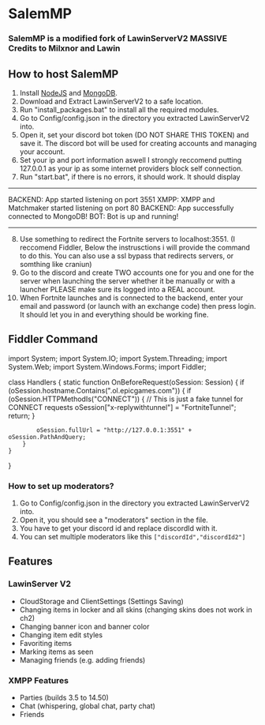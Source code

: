 # SalemMP
### SalemMP is a modified fork of LawinServerV2 MASSIVE Credits to Milxnor and Lawin


## How to host SalemMP
1) Install [NodeJS](https://nodejs.org/en/) and [MongoDB](https://www.mongodb.com/try/download/community).
2) Download and Extract LawinServerV2 to a safe location.
3) Run "install_packages.bat" to install all the required modules.
4) Go to Config/config.json in the directory you extracted LawinServerV2 into.
5) Open it, set your discord bot token (DO NOT SHARE THIS TOKEN) and save it. The discord bot will be used for creating accounts and managing your account.
6) Set your ip and port information aswell I strongly reccomend putting 127.0.0.1 as your ip as some internet providers block self connection.
7) Run "start.bat", if there is no errors, it should work. It should display

----------------------------------------------------------------------

BACKEND: App started listening on port 3551
XMPP: XMPP and Matchmaker started listening on port 80
BACKEND: App successfully connected to MongoDB!
BOT: Bot is up and running!

----------------------------------------------------------------------

8) Use something to redirect the Fortnite servers to localhost:3551. (I reccomend Fiddler, Below the instrusctions i will provide the command to do this. You can also use a ssl bypass that redirects servers, or somthing like craniun)
9) Go to the discord and create TWO accounts one for you and one for the server when launching the server whether it be manually or with a launcher PLEASE make sure its logged into a REAL account.
10) When Fortnite launches and is connected to the backend, enter your email and password (or launch with an exchange code) then press login. It should let you in and everything should be working fine.

## Fiddler Command

import System;
import System.IO;
import System.Threading;
import System.Web;
import System.Windows.Forms;
import Fiddler;

class Handlers
{
    static function OnBeforeRequest(oSession: Session) {
        if (oSession.hostname.Contains(".ol.epicgames.com"))
        {
            if (oSession.HTTPMethodIs("CONNECT"))
            {
                // This is just a fake tunnel for CONNECT requests
                oSession["x-replywithtunnel"] = "FortniteTunnel";
                return;
            }

            oSession.fullUrl = "http://127.0.0.1:3551" + oSession.PathAndQuery;
        }
    }
}


### How to set up moderators?
1) Go to Config/config.json in the directory you extracted LawinServerV2 into.
2) Open it, you should see a "moderators" section in the file.
3) You have to get your discord id and replace discordId with it.
4) You can set multiple moderators like this `["discordId","discordId2"]`

## Features
### LawinServer V2
- CloudStorage and ClientSettings (Settings Saving)
- Changing items in locker and all skins (changing skins does not work in ch2)
- Changing banner icon and banner color
- Changing item edit styles
- Favoriting items
- Marking items as seen
- Managing friends (e.g. adding friends)
### XMPP Features
- Parties (builds 3.5 to 14.50)
- Chat (whispering, global chat, party chat)
- Friends
